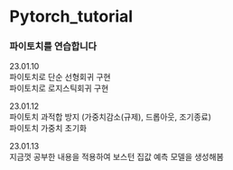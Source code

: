 # Pytorch_tutorial

### 파이토치를 연습합니다

23.01.10  
파이토치로 단순 선형회귀 구현  
파이토치로 로지스틱회귀 구현

23.01.12  
파이토치 과적합 방지 (가중치감소(규제), 드롭아웃, 조기종료)  
파이토치 가중치 초기화

23.01.13  
지금껏 공부한 내용을 적용하여 보스턴 집값 예측 모델을 생성해봄